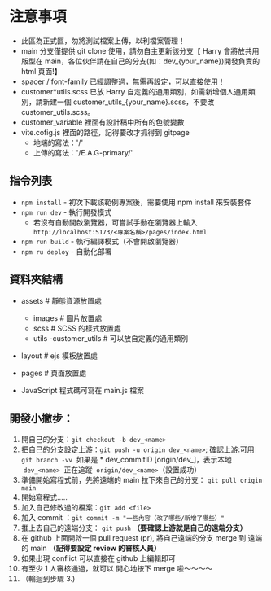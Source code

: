 # 注意事項

- 此區為正式區，勿將測試檔案上傳，以利檔案管理！
- main 分支僅提供 git clone 使用，請勿自主更新該分支【 Harry 會將放共用版型在 main，各位伙伴請在自己的分支(如：dev\_{your_name})開發負責的 html 頁面!】
- spacer / font-family 已經調整過，無需再設定，可以直接使用！
- customer*utils.scss 已放 Harry 自定義的通用類別，如需新增個人通用類別，請新建一個 customer_utils_{your_name}.scss，不要改 customer_utils.scss。
- customer_variable 裡面有設計稿中所有的色號變數
- vite.cofig.js 裡面的路徑，記得要改才抓得到 gitpage
  - 地端的寫法：'/'
  - 上傳的寫法：'/E.A.G-primary/'

## 指令列表

- `npm install` - 初次下載該範例專案後，需要使用 npm install 來安裝套件
- `npm run dev` - 執行開發模式
  - 若沒有自動開啟瀏覽器，可嘗試手動在瀏覽器上輸入
    `http://localhost:5173/<專案名稱>/pages/index.html`
- `npm run build` - 執行編譯模式（不會開啟瀏覽器）
- `npm ru deploy` - 自動化部署

## 資料夾結構

- assets # 靜態資源放置處

  - images # 圖片放置處
  - scss # SCSS 的樣式放置處
  - utils
    -customer_utils # 可以放自定義的通用類別

- layout # ejs 模板放置處
- pages # 頁面放置處

- JavaScript 程式碼可寫在 main.js 檔案

## 開發小撇步：

1. 開自己的分支：`git checkout -b dev_<name>`
2. 把自己的分支設定上游：`git push -u origin dev_<name>`; 確認上游:可用 `git branch -vv`  如果是 * dev_commitID [origin/dev_]，表示本地  `dev_<name>`  正在追蹤  `origin/dev_<name>`（設置成功）
3. 準備開始寫程式前，先將遠端的 main 拉下來自己的分支： `git pull origin main`
4. 開始寫程式.....
5. 加入自己修改過的檔案：`git add <file>`
6. 加入 commit ：`git commit -m "一些內容（改了哪些/新增了哪些）"`
7. 推上去自己的遠端分支： `git push` **（要確認上游就是自己的遠端分支）**
8. 在 github 上面開啟一個 pull request (pr), 將自己遠端的分支 merge 到 遠端的 main **（記得要設定 review 的審核人員）**
9. 如果出現 conflict 可以直接在 github 上編輯即可
10. 有至少 1 人審核通過，就可以 開心地按下 merge 啦～～～～
11. （輪迴到步驟 3.)
